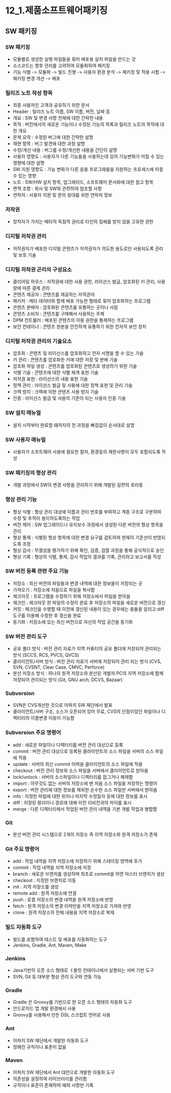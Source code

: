 # 12_1.제품소프트웨어패키징
## SW 패키징

### SW 패키징
- 모듈별로 생성한 실행 파일들을 묶어 배포용 설치 파일을 만드는 것
- 소스코드는 향후 관리를 고려하여 모듈화하여 패키징
- 기능 식별 -> 모듈화 -> 빌드 진행 -> 사용자 환경 분석 -> 패키징 및 적용 시험 -> 패키징 변경 개선 -> 배포

### 릴리즈 노트 작성 항목
- 최종 사용자인 고객과 공유하기 위한 문서
- Header : 릴리즈 노트 이름, SW 이름, 버전, 날짜 등
- 개요 : SW 및 변경 사항 전체에 대한 간략한 내용
- 목적 : 버전에서의 새로운 기능이나 수정된 기능의 목록과 릴리즈 노트의 목적에 대한 개요
- 문제 요약 : 수정된 버그에 대한 간략한 설명
- 재현 항목 : 버그 발견에 대한 과정 설명
- 수정/개선 내용 : 버그를 수정/개선한 내용을 간단히 설명
- 사용자 영향도 : 사용자가 다른 기능들을 사용하는데 있어 기능변화가 미칠 수 있는 영향에 대한 설명
- SW 지원 영향도 : 기능 변화가 다른 응용 프로그래들을 지원하는 프로세스에 미칠 수 있는 영향
- 노트 : SW/HW 설치 항목, 업그레이드, 소프트웨어 문서화에 대한 참고 항목
- 면책 조항 : 회사 및 SW와 관련하여 참조할 사항
- 연락처 : 사용자 지원 및 문의 응대를 위한 연락처 정보

### 저작권
- 창작자가 가지는 배타적 독점적 권리로 타인의 침해를 받지 않을 고유한 권한

### 디지털 저작권 관리
- 저작권자가 배포한 디지털 콘텐츠가 저작권자가 의도한 용도로만 사용되도록 관리 및 보호 기술

### 디지털 저작권 곤리의 구성요소
- 클리어링 하우스 : 저작권에 대한 사용 권한, 라이선스 발급, 암호화된 키 관리, 사용량에 따른 결제 관리
- 콘텐츠 제공자 : 콘텐츠를 제공하는 저작권자
- 패키저 : 메타 데이터와 함께 배포 가능한 형태로 묶어 암호화하는 프로그램
- 콘텐츠 분배자 : 암호화된 콘텐츠를 유통하는 곳이나 사람
- 콘텐츠 소비자 : 콘텐츠를 구매해서 사용하는 주체
- DPM 컨트롤러 : 배포된 콘텐츠의 이용 권한을 통제하는 프로그램
- 보안 컨테이너 : 콘텐츠 원본을 안전하게 유통하기 위한 전자적 보안 장치

### 디지털 저작권 관리의 기술요소
- 암호화 : 콘텐츠 및 라이선스를 암호화하고 전자 서명을 할 수 있는 기술
- 키 관리 : 콘텐츠를 암호화한 키에 대한 저장 및 분배 기술
- 암호화 파일 생성 : 콘텐츠를 암호화된 콘텐츠로 생성하기 위한 기술
- 식별 기술 : 콘텐츠에 대한 식별 체계 표현 기술
- 저작권 표현 : 라이선스의 내용 표현 기술
- 정책 관리 : 라이선스 발급 및 사용에 대한 정책 표현 및 관리 기술
- 크랙 방지 : 크랙에 의한 콘텐츠 사용 방지 기술
- 인증 : 라이선스 발급 및 사용의 기준이 되는 사용자 인증 기술

### SW 설치 메뉴얼
- 설치 시작부터 완료할 떄까지의 전 과정을 빠짐없이 순서대로 설명

### SW 사용자 매뉴얼
- 사용자가 소프트웨어 사용에 필요한 절차, 환경등의 제한사항이 모두 포함되도록 작성

### SW 패키징의 형상 관리
- 개발 과정에서 SW의 변경 사항을 관리하기 위해 개발된 일련의 호라동

### 형상 관리 기능
- 형상 식별 : 형상 관리 대상에 이름과 관리 번호를 부여하고 계층 구조로 구분하여 수정 및 추적이 용이하도록하는 작업
- 버전 제어 : SW 업그레이드나 유지보수 과정에서 생성된 다른 버전의 형상 항목을 관리
- 형상 통제 : 식별된 형상 항목에 대한 변경 요구를 검토하여 현재의 기준선이 반영되도록 조정
- 형상 감사 : 무결성을 평가하기 위해 확인, 검증, 검열 과정을 통해 공식적으로 승인
- 형상 기록 : 형상의 식별, 통제, 감사 작업의 결과를 기록, 관리하고 보고서를 작성

### SW 버전 등록 관련 주요 기능
- 저장소 : 최신 버전의 파일들과 변경 내역에 대한 정보들이 저장되는 곳
- 가져오기 : 저장소에 처음으로 파일을 복사함
- 체크아웃 : 프로그램을 수정하기 위해 저장소에서 파일을 받아옴
- 체크인 : 체크아웃 한 파일의 수정이 완료 후 저장소의 파일을 새로운 버전으로 갱신
- 커밋 : 체크인을 수행할 때 이전에 갱신된 내용이 있는 경우에는 충돌을 알리고 diff 도구를 이용해 수정한 후 갱신을 완료
- 동기화 : 저장소에 있는 최신 버전으로 자신의 작업 공간을 동기화

### SW 버전 관리 도구
- 공유 폴더 방식 : 버전 관리 자료가 지역 커퓨터의 공유 폴더에 저장되어 관리되는 방식 (SCCS, RCS, PVCS, QVCS)
- 클라이언트/서버 방식 : 버전 관리 자료가 서버에 저장되어 관리 되는 방식 (CVS, SVN, CVSNT, Clear Case, CMVC, Perforce)
- 분산 저장소 방식 : 하나의 원격 저장소와 분산된 개발자 PC의 지역 저장소에 함께 저장되어 관리되는 방식 (Git, GNU arch, DCVS, Bazaar)

### Subversion
- SVN은 CVS개선한 것으로 아파치 SW 재단에서 발표
- 클라이언트/서버 구조, 소스가 오픈되어 있어 무료, CVS의 단점이었던 파일이나 디렉터리의 이름변경 이동이 가능함

### Subversion 주요 명령어
- add : 새로운 파일이나 디렉터리를 버전 관리 대상으로 등록
- commit : 버전 관리 대상으로 등록된 클라이언트의 소스 파일을 서버의 소스 파일에 적용
- update : 서버의 최신 commit 이력을 클라이언트의 소스 파일에 적용
- checkout : 버전 관리 정보와 소스 파일을 서버에서 클라이언트로 받아옴
- lock/unlock : 서버의 소스파일이나 디렉터리를 잠그거나 해제함
- import : 아무것도 없는 서버의 저장소에 맨 처음 소스 파일을 저장하는 명령어
- export : 버전 관리에 대한 정보를 제외한 순수한 소스 파일만 서버에서 받아옴
- info : 지정한 파일에 대한 위치나 마지막 수정일자 등에 대한 정보를 표시
- diff : 지정된 팡리이나 경로에 대해 이전 리비전과의 차이를 표시
- merge : 다른 디렉터리에서 작업된 버전 관리 내역을 기본 개발 작업과 병합함

### Git
- 분산 버전 관리 시스템으로 2개의 저장소 즉 지역 저장소와 원격 저장소가 존재

### Git 주요 명령어
- add : 작업 내역을 지역 저장소에 저장하기 위해 스테이징 영역에 추가
- commit : 작업 내역을 지역 저장소에 저장
- branch : 새로운 브랜치를 생성하며 최초로 commit을 하면 마스터 브랜치가 생성
- checkout : 지정한 브랜치로 이동
- init : 지역 저장소를 생성
- remote add : 원격 저장소에 연결
- push : 로컬 저장소의 변경 내역을 원격 저장소에 반영
- fetch : 원격 저장소의 변경 이력만을 지역 저장소로 가져와 반영
- clone : 원격 저장소의 전체 내용을 지역 저장소로 복제

### 빌드 자동화 도구
- 빌드를 포함하여 테스트 및 배포를 자동화하는 도구
- Jenkins, Gradle, Ant, Maven, Make

### Jenkins
- Java기반의 오픈 소스 형태로 ㅓ블릿 컨테이너에서 실행되는 서버 기반 도구
- SVN, Git 등 대부분 형상 관리 도구와 연동 가능

### Gradle
- Gradle 은 Groovy를 기반으로 한 오픈 소스 형태의 자동화 도구
- 안드로이드 앱 개발 환경에서 사용
- Groovy를 사용해서 만든 DSL 스크립트 언어로 사용

### Ant
- 아파치 SW 재단에서 개발한 자동화 도구
- 정해진 규칙이나 표준이 없음

### Maven 
- 아파치 SW 재단에서 Ant 대안으로 개발한 자동화 도구
- 의존성을 설정하여 라이브러리를 관리함
- 규칙이나 표준이 존재하여 예외 사항만 기록
